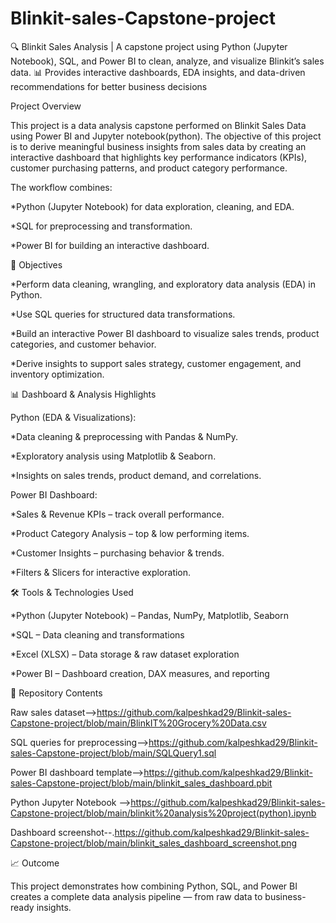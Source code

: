 # Blinkit-sales-Capstone-project

🔍 Blinkit Sales Analysis | A capstone project using Python (Jupyter Notebook), SQL, and Power BI to clean, analyze, and visualize Blinkit’s sales data.
📊 Provides interactive dashboards, EDA insights, and data-driven recommendations for better business decisions


Project Overview

This project is a data analysis capstone performed on Blinkit Sales Data using Power BI and Jupyter notebook(python). The objective of this project is to derive meaningful business insights from sales data by creating an interactive dashboard that highlights key performance indicators (KPIs), customer purchasing patterns, and product category performance.



The workflow combines:

*Python (Jupyter Notebook) for data exploration, cleaning, and EDA.

*SQL for preprocessing and transformation.

*Power BI for building an interactive dashboard.



🎯 Objectives

*Perform data cleaning, wrangling, and exploratory data analysis (EDA) in Python.

*Use SQL queries for structured data transformations.

*Build an interactive Power BI dashboard to visualize sales trends, product categories, and customer behavior.

*Derive insights to support sales strategy, customer engagement, and inventory optimization.



📊 Dashboard & Analysis Highlights

Python (EDA & Visualizations):

*Data cleaning & preprocessing with Pandas & NumPy.

*Exploratory analysis using Matplotlib & Seaborn.

*Insights on sales trends, product demand, and correlations.

Power BI Dashboard:

*Sales & Revenue KPIs – track overall performance.

*Product Category Analysis – top & low performing items.

*Customer Insights – purchasing behavior & trends.

*Filters & Slicers for interactive exploration.



🛠️ Tools & Technologies Used

*Python (Jupyter Notebook) – Pandas, NumPy, Matplotlib, Seaborn

*SQL – Data cleaning and transformations

*Excel (XLSX) – Data storage & raw dataset exploration

*Power BI – Dashboard creation, DAX measures, and reporting



📂 Repository Contents

 Raw sales dataset-->https://github.com/kalpeshkad29/Blinkit-sales-Capstone-project/blob/main/BlinkIT%20Grocery%20Data.csv

 SQL queries for preprocessing-->https://github.com/kalpeshkad29/Blinkit-sales-Capstone-project/blob/main/SQLQuery1.sql

Power BI dashboard template-->https://github.com/kalpeshkad29/Blinkit-sales-Capstone-project/blob/main/blinkit_sales_dashboard.pbit

Python Jupyter Notebook -->https://github.com/kalpeshkad29/Blinkit-sales-Capstone-project/blob/main/blinkit%20analysis%20project(python).ipynb

Dashboard screenshot--.https://github.com/kalpeshkad29/Blinkit-sales-Capstone-project/blob/main/blinkit_sales_dashboard_screenshot.png



📈 Outcome

This project demonstrates how combining Python, SQL, and Power BI creates a complete data analysis pipeline — from raw data to business-ready insights.


